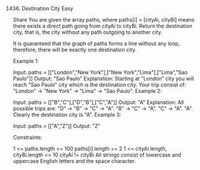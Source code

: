 1436. Destination City
Easy

Share
You are given the array paths, where paths[i] = [cityAi, cityBi] means there exists a direct path going from cityAi to cityBi. Return the destination city, that is, the city without any path outgoing to another city.

It is guaranteed that the graph of paths forms a line without any loop, therefore, there will be exactly one destination city.



Example 1:

Input: paths = [["London","New York"],["New York","Lima"],["Lima","Sao Paulo"]]
Output: "Sao Paulo"
Explanation: Starting at "London" city you will reach "Sao Paulo" city which is the destination city. Your trip consist of: "London" -> "New York" -> "Lima" -> "Sao Paulo".
Example 2:

Input: paths = [["B","C"],["D","B"],["C","A"]]
Output: "A"
Explanation: All possible trips are:
"D" -> "B" -> "C" -> "A".
"B" -> "C" -> "A".
"C" -> "A".
"A".
Clearly the destination city is "A".
Example 3:

Input: paths = [["A","Z"]]
Output: "Z"


Constraints:

1 <= paths.length <= 100
paths[i].length == 2
1 <= cityAi.length, cityBi.length <= 10
cityAi != cityBi
All strings consist of lowercase and uppercase English letters and the space character.
